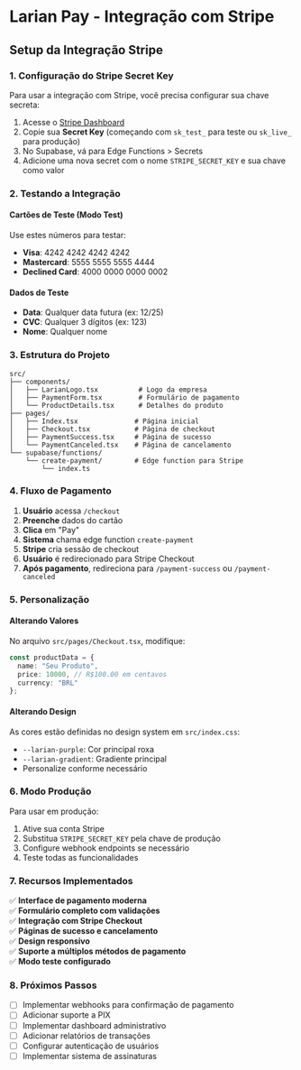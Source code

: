 # Larian Pay - Integração com Stripe

## Setup da Integração Stripe

### 1. Configuração do Stripe Secret Key

Para usar a integração com Stripe, você precisa configurar sua chave secreta:

1. Acesse o [Stripe Dashboard](https://dashboard.stripe.com/apikeys)
2. Copie sua **Secret Key** (começando com `sk_test_` para teste ou `sk_live_` para produção)
3. No Supabase, vá para Edge Functions > Secrets
4. Adicione uma nova secret com o nome `STRIPE_SECRET_KEY` e sua chave como valor

### 2. Testando a Integração

#### Cartões de Teste (Modo Test)
Use estes números para testar:
- **Visa**: 4242 4242 4242 4242
- **Mastercard**: 5555 5555 5555 4444  
- **Declined Card**: 4000 0000 0000 0002

#### Dados de Teste
- **Data**: Qualquer data futura (ex: 12/25)
- **CVC**: Qualquer 3 dígitos (ex: 123)
- **Nome**: Qualquer nome

### 3. Estrutura do Projeto

```
src/
├── components/
│   ├── LarianLogo.tsx          # Logo da empresa
│   ├── PaymentForm.tsx         # Formulário de pagamento
│   └── ProductDetails.tsx      # Detalhes do produto
├── pages/
│   ├── Index.tsx              # Página inicial
│   ├── Checkout.tsx           # Página de checkout
│   ├── PaymentSuccess.tsx     # Página de sucesso
│   └── PaymentCanceled.tsx    # Página de cancelamento
└── supabase/functions/
    └── create-payment/        # Edge function para Stripe
        └── index.ts
```

### 4. Fluxo de Pagamento

1. **Usuário** acessa `/checkout`
2. **Preenche** dados do cartão
3. **Clica** em "Pay"
4. **Sistema** chama edge function `create-payment`
5. **Stripe** cria sessão de checkout
6. **Usuário** é redirecionado para Stripe Checkout
7. **Após pagamento**, redireciona para `/payment-success` ou `/payment-canceled`

### 5. Personalização

#### Alterando Valores
No arquivo `src/pages/Checkout.tsx`, modifique:
```typescript
const productData = {
  name: "Seu Produto",
  price: 10000, // R$100.00 em centavos
  currency: "BRL"
};
```

#### Alterando Design
As cores estão definidas no design system em `src/index.css`:
- `--larian-purple`: Cor principal roxa
- `--larian-gradient`: Gradiente principal
- Personalize conforme necessário

### 6. Modo Produção

Para usar em produção:
1. Ative sua conta Stripe
2. Substitua `STRIPE_SECRET_KEY` pela chave de produção
3. Configure webhook endpoints se necessário
4. Teste todas as funcionalidades

### 7. Recursos Implementados

✅ **Interface de pagamento moderna**  
✅ **Formulário completo com validações**  
✅ **Integração com Stripe Checkout**  
✅ **Páginas de sucesso e cancelamento**  
✅ **Design responsivo**  
✅ **Suporte a múltiplos métodos de pagamento**  
✅ **Modo teste configurado**

### 8. Próximos Passos

- [ ] Implementar webhooks para confirmação de pagamento
- [ ] Adicionar suporte a PIX
- [ ] Implementar dashboard administrativo
- [ ] Adicionar relatórios de transações
- [ ] Configurar autenticação de usuários
- [ ] Implementar sistema de assinaturas